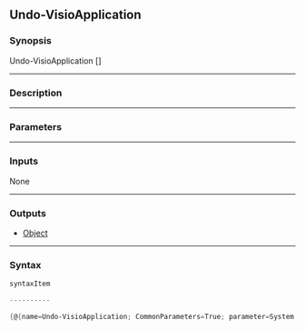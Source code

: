 Undo-VisioApplication
---------------------

### Synopsis

Undo-VisioApplication [<CommonParameters>]

---

### Description

---

### Parameters

---

### Inputs
None

---

### Outputs
* [Object](https://learn.microsoft.com/en-us/dotnet/api/System.Object)

---

### Syntax
```PowerShell
syntaxItem
```
```PowerShell
----------
```
```PowerShell
{@{name=Undo-VisioApplication; CommonParameters=True; parameter=System.Object[]}}
```
